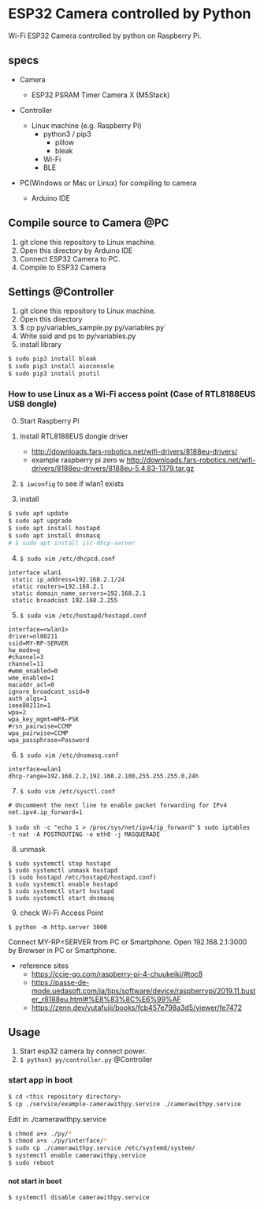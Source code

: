 # ESP32 Camera controlled by Python

Wi-Fi ESP32 Camera controlled by python on Raspberry Pi.

## specs

* Camera
    * ESP32 PSRAM Timer Camera X (M5Stack)

* Controller
    * Linux machine (e.g. Raspberry Pi)
        * python3 / pip3
            * pillow
            * bleak
        * Wi-Fi
        * BLE

* PC(Windows or Mac or Linux) for compiling to camera
    * Arduino IDE


## Compile source to Camera @PC

1. git clone this repository to Linux machine.
2. Open this directory by Arduino IDE
3. Connect ESP32 Camera to PC.
4. Compile to ESP32 Camera


## Settings @Controller

1. git clone this repository to Linux machine.
2. Open this directory
3. $ cp py/variables_sample.py py/variables.py`
4. Write ssid and ps to py/variables.py
5. install library
```bash
$ sudo pip3 install bleak
$ sudo pip3 install aioconsole
$ sudo pip3 install psutil
```


### How to use Linux as a Wi-Fi access point (Case of RTL8188EUS USB dongle)

0. Start Raspberry Pi
1. Install RTL8188EUS dongle driver 
    * http://downloads.fars-robotics.net/wifi-drivers/8188eu-drivers/
    * example raspberry pi zero w http://downloads.fars-robotics.net/wifi-drivers/8188eu-drivers/8188eu-5.4.83-1379.tar.gz

2. `$ iwconfig` to see if wlan1 exists

3. install
```bash
$ sudo apt update
$ sudo apt upgrade
$ sudo apt install hostapd
$ sudo apt install dnsmasq
# $ sudo apt install isc-dhcp-server
```
4. `$ sudo vim /etc/dhcpcd.conf`
```
interface wlan1
 static ip_address=192.168.2.1/24
 static routers=192.168.2.1
 static domain_name_servers=192.168.2.1
 static broadcast 192.168.2.255
```

5. `$ sudo vim /etc/hostapd/hostapd.conf`

```
interface=<wlan1>
driver=nl80211
ssid=MY-RP-SERVER
hw_mode=g
#channel=3
channel=11
#wmm_enabled=0
wme_enabled=1
macaddr_acl=0
ignore_broadcast_ssid=0
auth_algs=1
ieee80211n=1
wpa=2
wpa_key_mgmt=WPA-PSK
#rsn_pairwise=CCMP
wpa_pairwise=CCMP
wpa_passphrase=Password
```


6. `$ sudo vim /etc/dnsmasq.conf`
```
interface=wlan1
dhcp-range=192.168.2.2,192.168.2.100,255.255.255.0,24h
```

7. `$ sudo vim /etc/sysctl.conf`
```
# Uncomment the next line to enable packet forwarding for IPv4
net.ipv4.ip_forward=1
```
`$ sudo sh -c "echo 1 > /proc/sys/net/ipv4/ip_forward"`
`$ sudo iptables -t nat -A POSTROUTING -o eth0 -j MASQUERADE`

8. unmask
```
$ sudo systemctl stop hostapd
$ sudo systemctl unmask hostapd
($ sudo hostapd /etc/hostapd/hostapd.conf)
$ sudo systemctl enable hostapd
$ sudo systemctl start hostapd
$ sudo systemctl start dnsmasq
```

9. check Wi-Fi Access Point
```
$ python -m http.server 3000
```
Connect MY-RP=SERVER from PC or Smartphone.
Open 192.168.2.1:3000 by Browser in PC or Smartphone.


* reference sites
    * https://ccie-go.com/raspberry-pi-4-chuukeiki/#toc8
    * https://passe-de-mode.uedasoft.com/ja/tips/software/device/raspberrypi/2019.11.buster_r8188eu.html#%E8%83%8C%E6%99%AF
    * https://zenn.dev/yutafujii/books/fcb457e798a3d5/viewer/fe7472



## Usage

1. Start esp32 camera by connect power.
2. `$ python3 py/controller.py` @Controller


### start app in boot

```bash
$ cd <this repository directory>
$ cp ./service/example-camerawithpy.service ./camerawithpy.service
```
Edit <this app directory name> in ./camerawithpy.service

```bash
$ chmod a+x ./py/*
$ chmod a+x ./py/interface/*
$ sudo cp ./camerawithpy.service /etc/systemd/system/
$ systemctl enable camerawithpy.service
$ sudo reboot
```

#### not start in boot
```bash
$ systemctl disable camerawithpy.service
```

